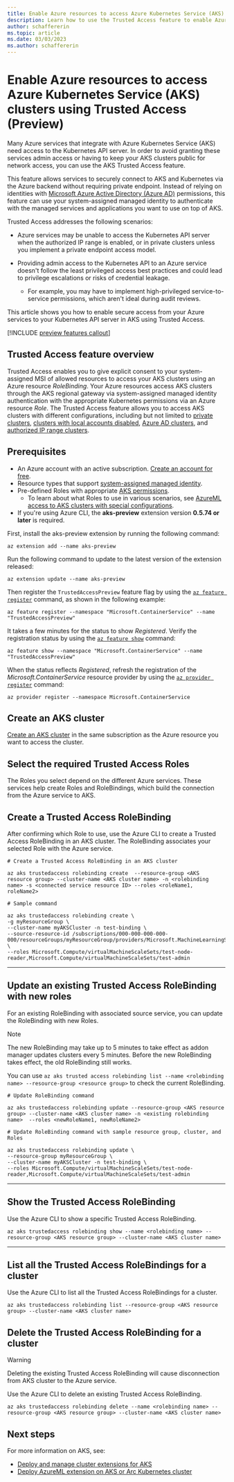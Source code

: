```yaml
---
title: Enable Azure resources to access Azure Kubernetes Service (AKS) clusters using Trusted Access
description: Learn how to use the Trusted Access feature to enable Azure resources to access Azure Kubernetes Service (AKS) clusters.
author: schaffererin
ms.topic: article
ms.date: 03/03/2023
ms.author: schaffererin
---
```


# Enable Azure resources to access Azure Kubernetes Service (AKS) clusters using Trusted Access (Preview)

Many Azure services that integrate with Azure Kubernetes Service (AKS) need access to the Kubernetes API server. In order to avoid granting these services admin access or having to keep your AKS clusters public for network access, you can use the AKS Trusted Access feature.

This feature allows services to securely connect to AKS and Kubernetes via the Azure backend without requiring private endpoint. Instead of relying on identities with [Microsoft Azure Active Directory (Azure AD)](../active-directory/fundamentals/active-directory-whatis.md) permissions, this feature can use your system-assigned managed identity to authenticate with the managed services and applications you want to use on top of AKS.

Trusted Access addresses the following scenarios:

* Azure services may be unable to access the Kubernetes API server when the authorized IP range is enabled, or in private clusters unless you implement a private endpoint access model.

* Providing admin access to the Kubernetes API to an Azure service doesn't follow the least privileged access best practices and could lead to privilege escalations or risks of credential leakage.

  * For example, you may have to implement high-privileged service-to-service permissions, which aren't ideal during audit reviews.

This article shows you how to enable secure access from your Azure services to your Kubernetes API server in AKS using Trusted Access.

[!INCLUDE [preview features callout](./includes/preview/preview-callout.md)]

## Trusted Access feature overview

Trusted Access enables you to give explicit consent to your system-assigned MSI of allowed resources to access your AKS clusters using an Azure resource *RoleBinding*. Your Azure resources access AKS clusters through the AKS regional gateway via system-assigned managed identity authentication with the appropriate Kubernetes permissions via an Azure resource *Role*. The Trusted Access feature allows you to access AKS clusters with different configurations, including but not limited to [private clusters](private-clusters.md), [clusters with local accounts disabled](managed-aad.md#disable-local-accounts), [Azure AD clusters](azure-ad-integration-cli.md), and [authorized IP range clusters](api-server-authorized-ip-ranges.md).

## Prerequisites

* An Azure account with an active subscription. [Create an account for free](https://azure.microsoft.com/free/?WT.mc_id=A261C142F).
* Resource types that support [system-assigned managed identity](../active-directory/managed-identities-azure-resources/overview.md).
* Pre-defined Roles with appropriate [AKS permissions](concepts-identity.md).
  * To learn about what Roles to use in various scenarios, see [AzureML access to AKS clusters with special configurations](https://github.com/Azure/AML-Kubernetes/blob/master/docs/azureml-aks-ta-support.md).
* If you're using Azure CLI, the **aks-preview** extension version **0.5.74 or later** is required.

First, install the aks-preview extension by running the following command:

```azurecli
az extension add --name aks-preview
```

Run the following command to update to the latest version of the extension released:

```azurecli
az extension update --name aks-preview
```

Then register the `TrustedAccessPreview` feature flag by using the [`az feature register`][az-feature-register] command, as shown in the following example:

```azurecli-interactive
az feature register --namespace "Microsoft.ContainerService" --name "TrustedAccessPreview"
```

It takes a few minutes for the status to show *Registered*. Verify the registration status by using the [`az feature show`][az-feature-show] command:

```azurecli-interactive
az feature show --namespace "Microsoft.ContainerService" --name "TrustedAccessPreview"
```

When the status reflects *Registered*, refresh the registration of the *Microsoft.ContainerService* resource provider by using the [`az provider register`][az-provider-register] command:

```azurecli-interactive
az provider register --namespace Microsoft.ContainerService
```

## Create an AKS cluster

[Create an AKS cluster](tutorial-kubernetes-deploy-cluster.md) in the same subscription as the Azure resource you want to access the cluster.

## Select the required Trusted Access Roles

The Roles you select depend on the different Azure services. These services help create Roles and RoleBindings, which build the connection from the Azure service to AKS.

## Create a Trusted Access RoleBinding

After confirming which Role to use, use the Azure CLI to create a Trusted Access RoleBinding in an AKS cluster. The RoleBinding associates your selected Role with the Azure service.

```azurecli
# Create a Trusted Access RoleBinding in an AKS cluster

az aks trustedaccess rolebinding create  --resource-group <AKS resource group> --cluster-name <AKS cluster name> -n <rolebinding name> -s <connected service resource ID> --roles <roleName1, roleName2>

# Sample command

az aks trustedaccess rolebinding create \
-g myResourceGroup \
--cluster-name myAKSCluster -n test-binding \
--source-resource-id /subscriptions/000-000-000-000-000/resourceGroups/myResourceGroup/providers/Microsoft.MachineLearningServices/workspaces/MyMachineLearning \
--roles Microsoft.Compute/virtualMachineScaleSets/test-node-reader,Microsoft.Compute/virtualMachineScaleSets/test-admin
```

---

## Update an existing Trusted Access RoleBinding with new roles

For an existing RoleBinding with associated source service, you can update the RoleBinding with new Roles.

> [!NOTE]
> The new RoleBinding may take up to 5 minutes to take effect as addon manager updates clusters every 5 minutes. Before the new RoleBinding takes effect, the old RoleBinding still works.
>
> You can use `az aks trusted access rolebinding list --name <rolebinding name> --resource-group <resource group>` to check the current RoleBinding.

```azurecli
# Update RoleBinding command

az aks trustedaccess rolebinding update --resource-group <AKS resource group> --cluster-name <AKS cluster name> -n <existing rolebinding name>  --roles <newRoleName1, newRoleName2>

# Update RoleBinding command with sample resource group, cluster, and Roles

az aks trustedaccess rolebinding update \
--resource-group myResourceGroup \
--cluster-name myAKSCluster -n test-binding \
--roles Microsoft.Compute/virtualMachineScaleSets/test-node-reader,Microsoft.Compute/virtualMachineScaleSets/test-admin
```

---

## Show the Trusted Access RoleBinding

Use the Azure CLI to show a specific Trusted Access RoleBinding.

```azurecli
az aks trustedaccess rolebinding show --name <rolebinding name> --resource-group <AKS resource group> --cluster-name <AKS cluster name>
```

---

## List all the Trusted Access RoleBindings for a cluster

Use the Azure CLI to list all the Trusted Access RoleBindings for a cluster.

```azurecli
az aks trustedaccess rolebinding list --resource-group <AKS resource group> --cluster-name <AKS cluster name>
```

## Delete the Trusted Access RoleBinding for a cluster

> [!WARNING]
> Deleting the existing Trusted Access RoleBinding will cause disconnection from AKS cluster to the Azure service.

Use the Azure CLI to delete an existing Trusted Access RoleBinding.

```azurecli
az aks trustedaccess rolebinding delete --name <rolebinding name> --resource-group <AKS resource group> --cluster-name <AKS cluster name>
```

## Next steps

For more information on AKS, see:

* [Deploy and manage cluster extensions for AKS](/cluster-extensions.md)
* [Deploy AzureML extension on AKS or Arc Kubernetes cluster](../machine-learning/how-to-deploy-kubernetes-extension.md)

<!-- LINKS -->

[az-feature-register]: /cli/azure/feature#az-feature-register
[az-feature-show]: /cli/azure/feature#az-feature-show
[az-provider-register]: /cli/azure/provider#az-provider-register
